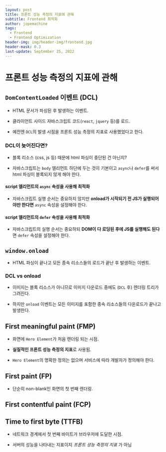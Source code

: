 ```yaml
---
layout: post
title: 프론트 성능 측정의 지표에 관해
subtitle: Frontend 최적화
author: jopemachine
tags:
  - Frontend
  - Frontend Optimization
header-img: img/header-img/frontend.jpg
header-mask: 0.3
last-update: September 25, 2022
---
```


# 프론트 성능 측정의 지표에 관해

## `DomContentLoaded` 이벤트 (DCL)

- HTML 문서가 파싱된 후 발생하는 이벤트.

- 클라이언트 사이드 자바스크립트 코드(`react`, `jquery` 등)를 로드.

- 예전엔 `DCL`의 발생 시점을 프론트 성능 측정의 지표로 사용했었다고 한다.

### DCL이 늦어진다면?

- 블록 리소스 (css, js 등) 때문에 html 파싱이 중단된 건 아닌지?

- 자바스크립트는 `body` 엘리먼트 하단에 두는 것이 기본이고 `async`나 `defer`를 써서 html 파싱이 블록되지 않게 해야 한다.

#### script 엘리먼트의 `async` 속성을 사용해 최적화

- 자바스크립트 실행 순서는 중요하지 않지만 **onload가 시작되기 전 JS가 실행되어야만 한다면** `async` 속성을 설정해야 한다.

#### script 엘리먼트의 `defer` 속성을 사용해 최적화

- 자바스크립트의 실행 순서는 중요하되 **DOM이 다 로딩된 후에 JS를 실행해도 된다**면 `defer` 속성을 설정해야 한다.

## `window.onload`

- HTML 파싱이 끝나고 모든 종속 리소스들의 로드가 끝난 후 발생하는 이벤트.

### DCL vs onload

- 이미지는 블록 리소스가 아니므로 이미지 다운로드 중에도 (`DCL` 후) 렌더링 트리가 그려진다.

- 하지만 `onload` 이벤트는 모든 이미지를 포함한 종속 리소스들의 다운로드가 끝나고 발생한다.

## First meaningful paint (FMP)

- 화면에 `Hero Element`가 처음 렌더링 되는 시점.

- **실질적인 프론트 성능 측정의 지표**로 사용됨.

- `Hero Element`의 명확한 정의는 없으며 서비스에 따라 개발자가 정의해야 한다.

## First paint (FP)

- 단순히 non-blank인 화면의 첫 번째 렌더링.

## First contentful paint (FCP)

## Time to first byte (TTFB)

- 네트워크 경계에서 첫 번째 바이트가 브라우저에 도달한 시점.

- 서버의 성능을 나타내는 지표이지 _프론트 성능 측정의 지표_ 가 아님
